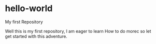 # hello-world
My first Repository 

Well this is my first repository, I am eager to learn How to do morec so let get started with this adventure. 
